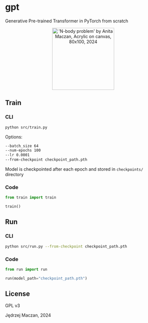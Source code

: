 # gpt

Generative Pre-trained Transformer in PyTorch from scratch

<figure>
<div align="center">
<a href="https://anitamaczan.pl/#problem_n_cial" target="_blank">
<img src="https://anitamaczan.pl/problem_n_cial.jpg" width="200" alt="'N-body problem' by Anita Maczan, Acrylic on canvas, 80x100, 2024">
</a>
</div>
</p>
</figure>

## Train

### CLI
```sh
python src/train.py
```

Options:
```sh
--batch_size 64
--num-epochs 100
--lr 0.0001
--from-checkpoint checkpoint_path.pth
```

Model is checkpointed after each epoch and stored in `checkpoints/` directory


### Code
```py
from train import train

train()
```

## Run

### CLI

```sh
python src/run.py --from-checkpoint checkpoint_path.pth
```

### Code
```py
from run import run

run(model_path="checkpoint_path.pth")
```

## License

GPL v3

Jędrzej Maczan, 2024
